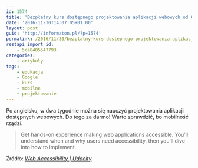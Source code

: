 ```yaml
---
id: 1574
title: 'Bezpłatny kurs dostępnego projektowania aplikacji webowych od Google'
date: '2016-11-30T14:07:05+01:00'
layout: post
guid: 'http://informaton.pl/?p=1574'
permalink: /2016/11/30/bezplatny-kurs-dostepnego-projektowania-aplikacji-webowych-od-google/
restapi_import_id:
    - 5ca8405547793
categories:
    - artykuły
tags:
    - edukacja
    - Google
    - kurs
    - mobilne
    - projektowanie
---
```


Po angielsku, w dwa tygodnie można się nauczyć projektowania aplikacji dostępnych webowych. Do tego za darmo! Warto sprawdzić, bo mobilność rządzi.

> Get hands-on experience making web applications accessible. You’ll understand when and why users need accessibility, then you’ll dive into how to implement.

Źródło: *[Web Accessibility | Udacity](https://www.udacity.com/course/web-accessibility--ud891)*